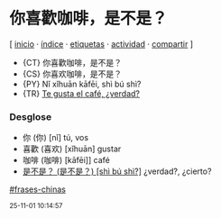 # 你喜歡咖啡，是不是？
[ [inicio](https://github.com/jucardus/jucardus.github.io/blob/main/index.md) · [índice](https://github.com/jucardus/jucardus.github.io/blob/main/indice.md) · [etiquetas](https://github.com/jucardus/jucardus.github.io/blob/main/etiquetas.md) · [actividad](https://github.com/jucardus/jucardus.github.io/blob/main/actividad.md) · [compartir](https://x.com/intent/tweet?text=%E4%BD%A0%E5%96%9C%E6%AD%A1%E5%92%96%E5%95%A1%EF%BC%8C%E6%98%AF%E4%B8%8D%E6%98%AF%EF%BC%9F+%E2%80%94+Frases+chinas%0A%0A%E2%86%92+https%3A%2F%2Fgithub.com%2Fjucardus%2Fjucardus.github.io%2Fblob%2Fmain%2Fn%2Fi%2F3%2Fni3-xi3-huan1-ka1-fei1-shi4-bu2-shi4.md%0A%0A%23frases_chinas_jucardus) ]

* {CT} 你喜歡咖啡，是不是？
* {CS} 你喜欢咖啡，是不是？
* {PY} Nǐ xǐhuān kāfēi, shì bú shì?
* {TR} [Te gusta el café, ¿verdad?](https://github.com/jucardus/jucardus.github.io/blob/main/t/e/g/te-gusta-el-cafe-verdad.md)

### Desglose

* 你 (你) [nǐ] tú, vos
* 喜歡 (喜欢) [xǐhuān] gustar
* 咖啡 (咖啡) [kāfēi]] café
* [是不是？ (是不是？) [shì bú shì?]](https://github.com/jucardus/jucardus.github.io/blob/main/s/h/i/shi4-bu2-shi4.md) ¿verdad?, ¿cierto?

[#frases-chinas](https://github.com/jucardus/jucardus.github.io/blob/main/f/r/frases-chinas.md)

<sup>25-11-01 10:14:57</sup>
